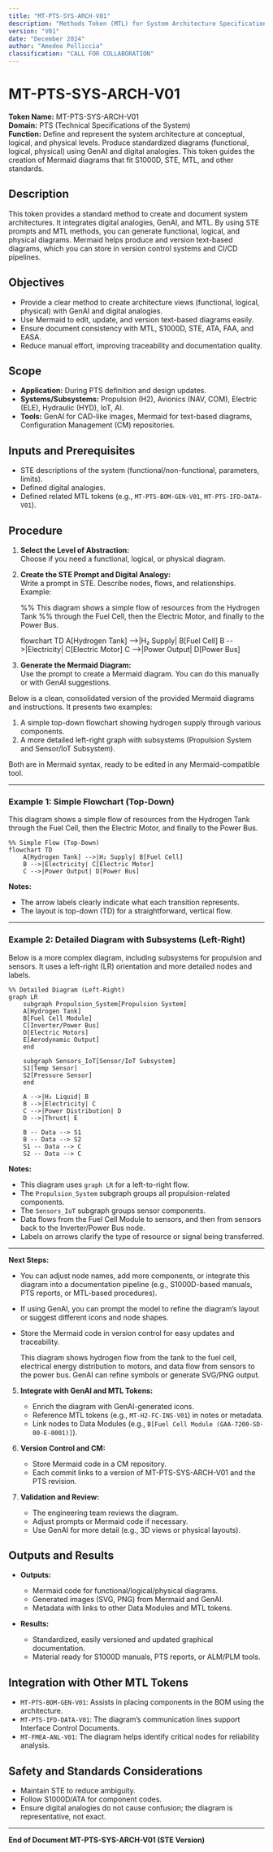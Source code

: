 ```yaml
---
title: "MT-PTS-SYS-ARCH-V01"
description: "Methods Token (MTL) for System Architecture Specification in PTS with Mermaid Diagrams (STE)"
version: "V01"
date: "December 2024"
author: "Amedeo Pelliccia"
classification: "CALL FOR COLLABORATION"
---
```


# MT-PTS-SYS-ARCH-V01

**Token Name:** MT-PTS-SYS-ARCH-V01  
**Domain:** PTS (Technical Specifications of the System)  
**Function:** Define and represent the system architecture at conceptual, logical, and physical levels. Produce standardized diagrams (functional, logical, physical) using GenAI and digital analogies. This token guides the creation of Mermaid diagrams that fit S1000D, STE, MTL, and other standards.

## Description

This token provides a standard method to create and document system architectures. It integrates digital analogies, GenAI, and MTL. By using STE prompts and MTL methods, you can generate functional, logical, and physical diagrams. Mermaid helps produce and version text-based diagrams, which you can store in version control systems and CI/CD pipelines.

## Objectives

- Provide a clear method to create architecture views (functional, logical, physical) with GenAI and digital analogies.  
- Use Mermaid to edit, update, and version text-based diagrams easily.  
- Ensure document consistency with MTL, S1000D, STE, ATA, FAA, and EASA.  
- Reduce manual effort, improving traceability and documentation quality.

## Scope

- **Application:** During PTS definition and design updates.  
- **Systems/Subsystems:** Propulsion (H2), Avionics (NAV, COM), Electric (ELE), Hydraulic (HYD), IoT, AI.  
- **Tools:** GenAI for CAD-like images, Mermaid for text-based diagrams, Configuration Management (CM) repositories.

## Inputs and Prerequisites

- STE descriptions of the system (functional/non-functional, parameters, limits).  
- Defined digital analogies.  
- Defined related MTL tokens (e.g., `MT-PTS-BOM-GEN-V01`, `MT-PTS-IFD-DATA-V01`).

## Procedure

1. **Select the Level of Abstraction:**  
   Choose if you need a functional, logical, or physical diagram.

2. **Create the STE Prompt and Digital Analogy:**  
   Write a prompt in STE. Describe nodes, flows, and relationships.  
   Example:
   

    %% This diagram shows a simple flow of resources from the Hydrogen Tank 
    %% through the Fuel Cell, then the Electric Motor, and finally to the Power Bus.

   flowchart TD
    A[Hydrogen Tank] -->|H₂ Supply| B[Fuel Cell]
    B -->|Electricity| C[Electric Motor]
    C -->|Power Output| D[Power Bus]

4. **Generate the Mermaid Diagram:**  
   Use the prompt to create a Mermaid diagram. You can do this manually or with GenAI suggestions.

   
Below is a clean, consolidated version of the provided Mermaid diagrams and instructions. It presents two examples:

1. A simple top-down flowchart showing hydrogen supply through various components.
2. A more detailed left-right graph with subsystems (Propulsion System and Sensor/IoT Subsystem).

Both are in Mermaid syntax, ready to be edited in any Mermaid-compatible tool.

---

### Example 1: Simple Flowchart (Top-Down)

This diagram shows a simple flow of resources from the Hydrogen Tank through the Fuel Cell, then the Electric Motor, and finally to the Power Bus.

```mermaid
%% Simple Flow (Top-Down)
flowchart TD
    A[Hydrogen Tank] -->|H₂ Supply| B[Fuel Cell]
    B -->|Electricity| C[Electric Motor]
    C -->|Power Output| D[Power Bus]
```

**Notes:**  
- The arrow labels clearly indicate what each transition represents.
- The layout is top-down (TD) for a straightforward, vertical flow.

---

### Example 2: Detailed Diagram with Subsystems (Left-Right)

Below is a more complex diagram, including subsystems for propulsion and sensors. It uses a left-right (LR) orientation and more detailed nodes and labels.

```mermaid
%% Detailed Diagram (Left-Right)
graph LR
    subgraph Propulsion_System[Propulsion System]
    A[Hydrogen Tank]
    B[Fuel Cell Module]
    C[Inverter/Power Bus]
    D[Electric Motors]
    E[Aerodynamic Output]
    end

    subgraph Sensors_IoT[Sensor/IoT Subsystem]
    S1[Temp Sensor]
    S2[Pressure Sensor]
    end

    A -->|H₂ Liquid| B
    B -->|Electricity| C
    C -->|Power Distribution| D
    D -->|Thrust| E

    B -- Data --> S1
    B -- Data --> S2
    S1 -- Data --> C
    S2 -- Data --> C
```

**Notes:**  
- This diagram uses `graph LR` for a left-to-right flow.
- The `Propulsion_System` subgraph groups all propulsion-related components.
- The `Sensors_IoT` subgraph groups sensor components.
- Data flows from the Fuel Cell Module to sensors, and then from sensors back to the Inverter/Power Bus node.
- Labels on arrows clarify the type of resource or signal being transferred.

---

**Next Steps:**

- You can adjust node names, add more components, or integrate this diagram into a documentation pipeline (e.g., S1000D-based manuals, PTS reports, or MTL-based procedures).
- If using GenAI, you can prompt the model to refine the diagram’s layout or suggest different icons and node shapes.
- Store the Mermaid code in version control for easy updates and traceability.

   This diagram shows hydrogen flow from the tank to the fuel cell, electrical energy distribution to motors, and data flow from sensors to the power bus. GenAI can refine symbols or generate SVG/PNG output.

5. **Integrate with GenAI and MTL Tokens:**  
   - Enrich the diagram with GenAI-generated icons.  
   - Reference MTL tokens (e.g., `MT-H2-FC-INS-V01`) in notes or metadata.  
   - Link nodes to Data Modules (e.g., `B[Fuel Cell Module (GAA-7200-SD-00-E-0001)]`).

6. **Version Control and CM:**  
   - Store Mermaid code in a CM repository.  
   - Each commit links to a version of MT-PTS-SYS-ARCH-V01 and the PTS revision.

7. **Validation and Review:**  
   - The engineering team reviews the diagram.  
   - Adjust prompts or Mermaid code if necessary.  
   - Use GenAI for more detail (e.g., 3D views or physical layouts).

## Outputs and Results

- **Outputs:**
  - Mermaid code for functional/logical/physical diagrams.  
  - Generated images (SVG, PNG) from Mermaid and GenAI.  
  - Metadata with links to other Data Modules and MTL tokens.

- **Results:**
  - Standardized, easily versioned and updated graphical documentation.  
  - Material ready for S1000D manuals, PTS reports, or ALM/PLM tools.

## Integration with Other MTL Tokens

- `MT-PTS-BOM-GEN-V01`: Assists in placing components in the BOM using the architecture.  
- `MT-PTS-IFD-DATA-V01`: The diagram’s communication lines support Interface Control Documents.  
- `MT-FMEA-ANL-V01`: The diagram helps identify critical nodes for reliability analysis.

## Safety and Standards Considerations

- Maintain STE to reduce ambiguity.  
- Follow S1000D/ATA for component codes.  
- Ensure digital analogies do not cause confusion; the diagram is representative, not exact.

---

**End of Document MT-PTS-SYS-ARCH-V01 (STE Version)**  
